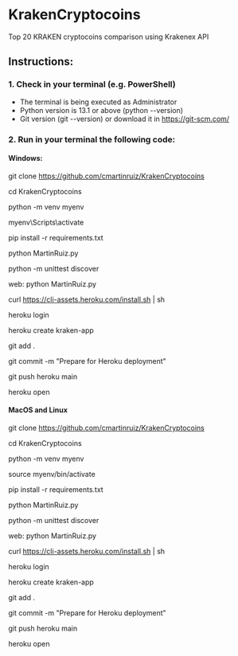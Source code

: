 # KrakenCryptocoins
Top 20 KRAKEN cryptocoins comparison using Krakenex API
## Instructions:
### 1. Check in your terminal (e.g. PowerShell)
* The terminal is being executed as Administrator
* Python version is 13.1 or above (python --version)
* Git version (git --version) or download it in https://git-scm.com/

### 2. Run in your terminal the following code:
#### Windows:

git clone https://github.com/cmartinruiz/KrakenCryptocoins

cd KrakenCryptocoins

python -m venv myenv

myenv\Scripts\activate

pip install -r requirements.txt

python MartinRuiz.py

python -m unittest discover

web: python MartinRuiz.py

curl https://cli-assets.heroku.com/install.sh | sh

heroku login

heroku create kraken-app

git add .

git commit -m "Prepare for Heroku deployment"

git push heroku main

heroku open


#### MacOS and Linux

git clone https://github.com/cmartinruiz/KrakenCryptocoins

cd KrakenCryptocoins

python -m venv myenv

source myenv/bin/activate

pip install -r requirements.txt

python MartinRuiz.py

python -m unittest discover

web: python MartinRuiz.py

curl https://cli-assets.heroku.com/install.sh | sh

heroku login

heroku create kraken-app

git add .

git commit -m "Prepare for Heroku deployment"

git push heroku main

heroku open
